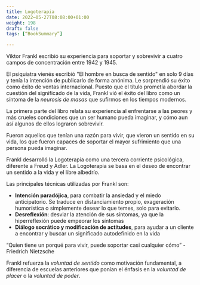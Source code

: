 ```yaml
---
title: Logoterapia
date: 2022–05-27T08:08:00+01:00
weight: 198
draft: false
tags: [“BookSummary”]

---
```


Viktor Frankl escribió su experiencia para soportar y sobrevivir a cuatro campos de concentración entre 1942 y 1945.

El psiquiatra vienés escribió "El hombre en busca de sentido" en solo 9 días y tenía la intención de publicarlo de forma anónima. Le sorprendió su éxito como éxito de ventas internacional. Puesto que el título prometía abordar la cuestión del significado de la vida, Frankl vió el éxito del libro como un síntoma de la *neurosis de masas* que sufirmos en los tiempos modernos.

La primera parte del libro relata su experiencia al enfrentarse a las peores y más crueles condiciones que un ser humano pueda imaginar, y cómo aun así algunos de ellos lograron sobrevivir. 

Fueron aquellos que tenían una razón para vivir, que vieron un sentido en su vida, los que fueron capaces de soportar el mayor sufrimiento que una persona pueda imaginar.

Frankl desarrolló la Logoterapia como una tercera corriente psicológica, diferente a Freud y Adler. La Logoterapia se basa en el deseo de encontrar un sentido a la vida y el libre albedrío.

Las principales técnicas utilizadas por Frankl son:
- **Intención paradójica**, para combatir la ansiedad y el miedo anticipatorio. Se traduce en distanciamiento propio, exageración humorística o simplemente desear lo que temes, solo para evitarlo.
- **Desreflexión**: desviar la atención de sus síntomas, ya que la hiperreflexión puede empeorar los síntomas
- **Diálogo socrático y modificación de actitudes**, para ayudar a un cliente a encontrar y buscar un significado autodefinido en la vida

“Quien tiene un porqué para vivir, puede soportar casi cualquier cómo”
-Friedrich Nietzsche

Frankl refuerza la _voluntad de sentido_ como motivación fundamental, a diferencia de escuelas anteriores que ponían el énfasis en la _voluntad de placer_ o la _voluntad de poder_.
